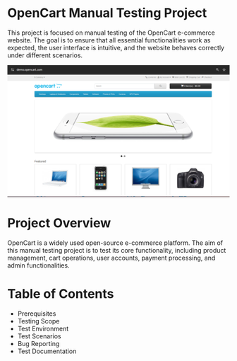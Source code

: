 # OpenCart Manual Testing Project
This project is focused on manual testing of the OpenCart e-commerce website. The goal is to ensure that all essential functionalities work as expected, the user interface is intuitive, and the website behaves correctly under different scenarios.

![Homepage Screenshot](homepage.png)

# Project Overview
OpenCart is a widely used open-source e-commerce platform. The aim of this manual testing project is to test its core functionality, including product management, cart operations, user accounts, payment processing, and admin functionalities.

# Table of Contents
- Prerequisites
- Testing Scope
- Test Environment
- Test Scenarios
- Bug Reporting
- Test Documentation
